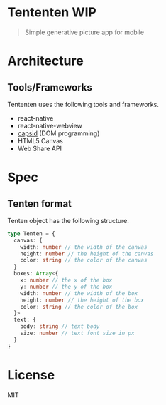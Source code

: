 # Tententen WIP

> Simple generative picture app for mobile

# Architecture

## Tools/Frameworks

Tententen uses the following tools and frameworks.

- react-native
- react-native-webview
- [capsid][] (DOM programming)
- HTML5 Canvas
- Web Share API

# Spec

## Tenten format

Tenten object has the following structure.

```ts
type Tenten = {
  canvas: {
    width: number // the width of the canvas
    height: number // the height of the canvas
    color: string // the color of the canvas
  }
  boxes: Array<{
    x: number // the x of the box
    y: number // the y of the box
    width: number // the width of the box
    height: number // the height of the box
    color: string // the color of the box
  }>
  text: {
    body: string // text body
    size: number // text font size in px
  }
}
```

# License

MIT

[capsid]: https://capsid.js.org/
